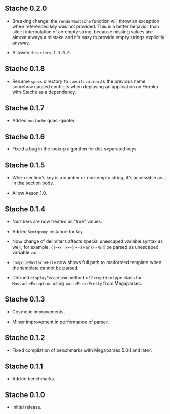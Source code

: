 ## Stache 0.2.0

* Breaking change: the `renderMustache` function will throw an exception
  when referenced key was not provided. This is a better behavior than
  silent interpolation of an empty string, because missing values are almost
  always a mistake and it's easy to provide empty strings explicitly anyway.

* Allowed `directory-1.3.0.0`.

## Stache 0.1.8

* Rename `specs` directory to `specification` as the previous name somehow
  caused conflicts when deploying an application on Heroku with Stache as a
  dependency.

## Stache 0.1.7

* Added `mustache` quasi-quoter.

## Stache 0.1.6

* Fixed a bug in the lookup algorithm for dot-separated keys.

## Stache 0.1.5

* When section's key is a number or non-empty string, it's accessible as `.`
  in the section body.

* Allow Aeson 1.0.

## Stache 0.1.4

* Numbers are now treated as “true” values.

* Added `Semigroup` instance for `Key`.

* Now change of delimiters affects special unescaped variable syntax as
  well, for example: `{{=<< >>=}}<<{var}>>` will be parsed as unescaped
  variable `var`.

* `compileMustacheFile` now shows full path to malformed template when the
  template cannot be parsed.

* Defined `displayException` method of `Exception` type class for
  `MustacheException` using `parseErrorPretty` from Megaparsec.

## Stache 0.1.3

* Cosmetic improvements.

* Minor improvement in performance of parser.

## Stache 0.1.2

* Fixed compilation of benchmarks with Megaparsec 5.0.1 and later.

## Stache 0.1.1

* Added benchmarks.

## Stache 0.1.0

* Initial release.
